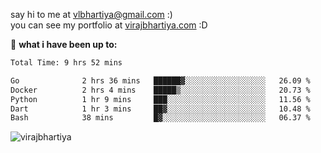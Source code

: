 say hi to me at [vlbhartiya@gmail.com](mailto:vlbhartiya@gmail.com) :)<br/>
you can see my portfolio at [virajbhartiya.com](https://virajbhartiya.com) :D<br/>


🚀 **what i have been up to:**

<!--START_SECTION:waka-->

```txt
Total Time: 9 hrs 52 mins

Go              2 hrs 36 mins   ██████▓░░░░░░░░░░░░░░░░░░   26.09 %
Docker          2 hrs 4 mins    █████▒░░░░░░░░░░░░░░░░░░░   20.73 %
Python          1 hr 9 mins     ███░░░░░░░░░░░░░░░░░░░░░░   11.56 %
Dart            1 hr 3 mins     ██▓░░░░░░░░░░░░░░░░░░░░░░   10.48 %
Bash            38 mins         █▓░░░░░░░░░░░░░░░░░░░░░░░   06.37 %
```

<!--END_SECTION:waka-->

<p align="left"> <img src="https://komarev.com/ghpvc/?username=virajbhartiya&color=blue" alt="virajbhartiya" /> </p>
